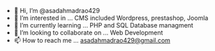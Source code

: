 - 👋 Hi, I’m @asadahmadrao429
- 👀 I’m interested in ... CMS included Wordpress, prestashop, Joomla
- 🌱 I’m currently learning ... PHP and SQL Database managment
- 💞️ I’m looking to collaborate on ... Web Development
- 📫 How to reach me ... asadahmadrao429@gmail.com

<!---
asadahmadrao429/asadahmadrao429 is a ✨ special ✨ repository because its `README.md` (this file) appears on your GitHub profile.
You can click the Preview link to take a look at your changes.
--->
